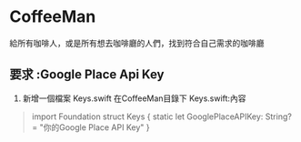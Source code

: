 # CoffeeMan
給所有咖啡人，或是所有想去咖啡廳的人們，找到符合自己需求的咖啡廳

## 要求 :Google Place Api Key
1. 新增一個檔案 Keys.swift 在CoffeeMan目錄下
Keys.swift:內容
> import Foundation
> struct Keys {
>     static let GooglePlaceAPIKey: String? = "你的Google Place API Key"
> }



